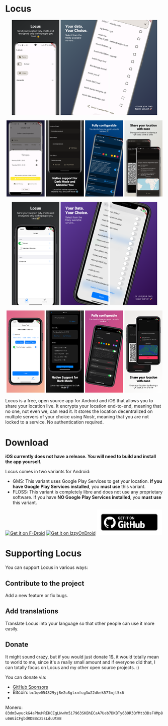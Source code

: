 # Locus

<p float="left" align="center">
    <img src="readme_content/app_screenshots/android/0.png" width="30%" />
    <img src="readme_content/app_screenshots/android/1.png" width="30%" />
    <img src="readme_content/app_screenshots/android/2.png" width="30%" />
</p>


<p float="left" align="center">
    <img src="readme_content/app_screenshots/android/3.png" width="24%" />
    <img src="readme_content/app_screenshots/android/4.png" width="24%" />
    <img src="readme_content/app_screenshots/android/5.png" width="24%" />
    <img src="readme_content/app_screenshots/android/6.png" width="24%" />
</p>


<p float="left" align="center">
    <img src="readme_content/app_screenshots/ios/0.png" width="30%" />
    <img src="readme_content/app_screenshots/ios/1.png" width="30%" />
    <img src="readme_content/app_screenshots/ios/2.png" width="30%" />
</p>


<p float="left" align="center">
    <img src="readme_content/app_screenshots/ios/3.png" width="24%" />
    <img src="readme_content/app_screenshots/ios/4.png" width="24%" />
    <img src="readme_content/app_screenshots/ios/5.png" width="24%" />
    <img src="readme_content/app_screenshots/ios/6.png" width="24%" />
</p>

Locus is a free, open source app for Android and iOS that allows you to share your location live. It
encrypts your location end-to-end, meaning that no one, not even we, can read it. It stores the
location decentralized on multiple servers of your choice using Nostr, meaning that you are not
locked to a service. No authentication required.

# Download

**iOS currently does not have a release. You will need to build and install the app yourself.**

Locus comes in two variants for Android:

* GMS: This variant uses Google Play Services to get your location. **If you have Google Play Services
  installed**, you **must use** this variant.
* FLOSS: This variant is completely libre and does not use any proprietary software. If you have **NO
  Google Play Services installed**, you **must use** this variant.

[<img src="https://fdroid.gitlab.io/artwork/badge/get-it-on.png" alt="Get it on F-Droid" height="80">](https://f-droid.org/packages/app.myzel394.locus)
[<img src="https://gitlab.com/IzzyOnDroid/repo/-/raw/master/assets/IzzyOnDroid.png" alt="Get it on IzzyOnDroid" height="80">](https://apt.izzysoft.de/fdroid/index/apk/app.myzel394.locus)
[<img src="readme_content/github-badge.png" alt="Get it on GitHub" height="80">](https://github.com/Myzel394/locus/releases)

# Supporting Locus

You can support Locus in various ways:

## Contribute to the project

Add a new feature or fix bugs.

## Add translations

Translate Locus into your language so that other people can use it more easily.

## Donate

It might sound crazy, but if you would just donate 1$, it would totally mean to world to me, since
it's a really small amount and if everyone did that, I can totally focus on Locus and my other open
source projects. :)

You can donate via:

* [GitHub Sponsors](https://github.com/sponsors/Myzel394)
* Bitcoin: `bc1qw054829yj8e2u8glxnfcg3w22dkek577mjt5x6`
*

Monero: `83dm5wyuckG4aPbuMREHCEgLNwVn5i7963SKBhECaA7Ueb7DKBTy639R3QfMtb3DsFHMp8u6WGiCFgbdRDBBcz5sLduUtm8`
